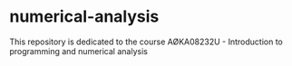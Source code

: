 # numerical-analysis
This repository is dedicated to the course AØKA08232U -  Introduction to programming and numerical analysis 
